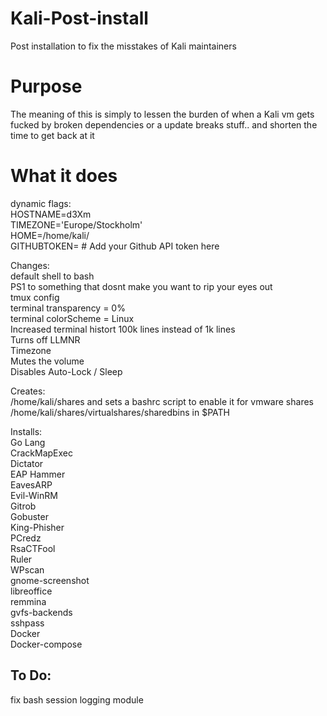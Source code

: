 # Kali-Post-install
Post installation to fix the misstakes of Kali maintainers

# Purpose
The meaning of this is simply to lessen the burden of when a Kali vm gets fucked by broken dependencies or a update breaks stuff.. and shorten the time to get back at it

# What it does
dynamic flags:<br /> 
HOSTNAME=d3Xm<br />
TIMEZONE='Europe/Stockholm'<br />
HOME=/home/kali/<br />
GITHUBTOKEN=  # Add your Github API token here<br />

Changes:<br />
default shell to bash<br />
PS1 to something that dosnt make you want to rip your eyes out<br />
tmux config<br />
terminal transparency = 0%<br />
terminal colorScheme = Linux<br />
Increased terminal histort 100k lines instead of 1k lines<br />
Turns off LLMNR<br />
Timezone<br />
Mutes the volume<br />
Disables Auto-Lock / Sleep<br />

Creates:<br />
/home/kali/shares  and sets a bashrc script to enable it for vmware shares<br />
/home/kali/shares/virtualshares/sharedbins in $PATH <br />

Installs:<br />
Go Lang<br />
CrackMapExec<br />
Dictator<br />
EAP Hammer<br />
EavesARP<br />
Evil-WinRM<br />
Gitrob<br />
Gobuster<br />
King-Phisher<br />
PCredz<br />
RsaCTFool<br />
Ruler<br />
WPscan<br />
gnome-screenshot <br />
libreoffice <br />
remmina <br />
gvfs-backends<br />
sshpass<br />
Docker<br />
Docker-compose<br />




##
To Do:
----
fix bash session logging module
